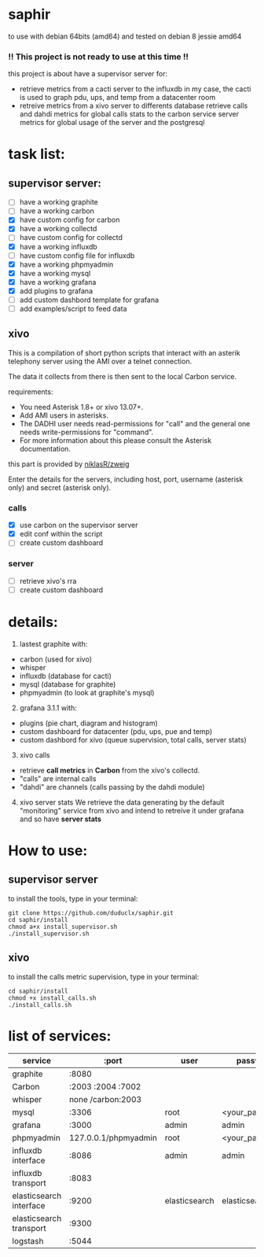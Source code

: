 # saphir
to use with debian 64bits (amd64) and tested on debian 8 jessie amd64

### !! This project is not ready to use at this time !! ###

this project is about have a supervisor server for:
- retrieve metrics from a cacti server to the influxdb
in my case, the cacti is used to graph pdu, ups, and temp from a datacenter room
- retreive metrics from a xivo server to differents database
retrieve calls and dahdi metrics for global calls stats to the carbon service
server metrics for global usage of the server and the postgresql

# task list:
## supervisor server:
- [ ] have a working graphite
- [ ] have a working carbon
- [x] have custom config for carbon
- [x] have a working collectd
- [ ] have custom config for collectd
- [x] have a working influxdb
- [ ] have custom config file for influxdb
- [x] have a working phpmyadmin
- [x] have a working mysql
- [x] have a working grafana
- [x] add plugins to grafana
- [ ] add custom dashbord template for grafana
- [ ] add examples/script to feed data

## xivo ##
This is a compilation of short python scripts that interact with an asterik telephony server using the AMI over a telnet connection.

The data it collects from there is then sent to the local Carbon service.

requirements:
- You need Asterisk 1.8+ or xivo 13.07+.
- Add AMI users in asterisks.
- The DADHI user needs read-permissions for "call" and the general one needs write-permissions for "command".
- For more information about this please consult the Asterisk documentation.

this part is provided by [niklasR/zweig](https://github.com/niklasR/zweig)

Enter the details for the servers, including host, port, username (asterisk only) and secret (asterisk only).
### calls ###
- [x] use carbon on the supervisor server
- [x] edit conf within the script
- [ ] create custom dashboard
### server ###
- [ ] retrieve xivo's rra
- [ ] create custom dashboard

# details:
1. lastest graphite with:
 * carbon (used for xivo)
 * whisper
 * influxdb (database for cacti)
 * mysql (database for graphite)
 * phpmyadmin (to look at graphite's mysql)
2. grafana 3.1.1 with:
 * plugins (pie chart, diagram and histogram)
 * custom dashboard for datacenter (pdu, ups, pue and temp)
 * custom dashbord for xivo (queue supervision, total calls, server stats)
3. xivo calls
 * retrieve **call metrics** in **Carbon** from the xivo's collectd.
 * "calls" are internal calls
 * "dahdi" are channels (calls passing by the dahdi module)
4. xivo server stats
We retrieve the data generating by the default "monitoring" service from xivo
and intend to retreive it under grafana and so have **server stats**


# How to use:
## supervisor server
to install the tools, type in your terminal:
```
git clone https://github.com/duduclx/saphir.git
cd saphir/install
chmod a+x install_supervisor.sh
./install_supervisor.sh
```
## xivo
to install the calls metric supervision, type in your terminal:
```
cd saphir/install
chmod +x install_calls.sh
./install_calls.sh
```

# list of services:
| service                 | :port                 | user          | password         | config directory    |
| ----------------------- | --------------------- | ------------- | ---------------- | ------------------- |
| graphite                | :8080                 |               |                  | /opt/graphite       |
| Carbon                  | :2003 :2004 :7002     |               |                  | /opt/graphite/conf  |
| whisper                 | none /carbon:2003     |               |                  | /opt/graphite/conf  |
| mysql                   | :3306                 | root          |  <your_password> |                     |
| grafana                 | :3000                 | admin         |  admin           | /etc/grafana        |
| phpmyadmin              | 127.0.0.1/phpmyadmin  | root          |  <your_password> | /opt/graphite       |
| influxdb interface      | :8086                 | admin         |  admin           | /etc/influxdb       |
| influxdb transport      | :8083                 |               |                  | /etc/influxdb       |
| elasticsearch interface | :9200                 | elasticsearch | elasticsearch    | /etc/elasticsearch/ |
| elasticsearch transport | :9300                 |               |                  | /etc/elasticsearch/ |
| logstash                | :5044                 |               |                  | /opt/logstash       |





